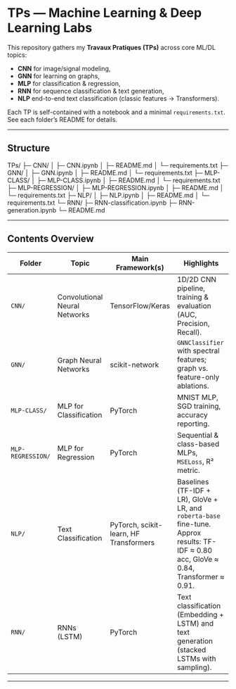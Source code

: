 # TPs — Machine Learning & Deep Learning Labs

This repository gathers my **Travaux Pratiques (TPs)** across core ML/DL topics:
- **CNN** for image/signal modeling,
- **GNN** for learning on graphs,
- **MLP** for classification & regression,
- **RNN** for sequence classification & text generation,
- **NLP** end-to-end text classification (classic features → Transformers).

Each TP is self-contained with a notebook and a minimal `requirements.txt`. See each folder’s README for details.

---

## Structure

TPs/
├─ CNN/
│  ├─ CNN.ipynb
│  ├─ README.md
│  └─ requirements.txt
├─ GNN/
│  ├─ GNN.ipynb
│  ├─ README.md
│  └─ requirements.txt
├─ MLP-CLASS/
│  ├─ MLP-CLASS.ipynb
│  ├─ README.md
│  └─ requirements.txt
├─ MLP-REGRESSION/
│  ├─ MLP-REGRESSION.ipynb
│  ├─ README.md
│  └─ requirements.txt
├─ NLP/
│  ├─ NLP.ipynb
│  ├─ README.md
│  └─ requirements.txt
└─ RNN/
   ├─ RNN-classification.ipynb
   ├─ RNN-generation.ipynb
   └─ README.md

---

## Contents Overview

| Folder | Topic | Main Framework(s) | Highlights |
|---|---|---|---|
| `CNN/` | Convolutional Neural Networks | TensorFlow/Keras | 1D/2D CNN pipeline, training & evaluation (AUC, Precision, Recall). |
| `GNN/` | Graph Neural Networks | scikit-network | `GNNClassifier` with spectral features; graph vs. feature-only ablations. |
| `MLP-CLASS/` | MLP for Classification | PyTorch | MNIST MLP, SGD training, accuracy reporting. |
| `MLP-REGRESSION/` | MLP for Regression | PyTorch | Sequential & class-based MLPs, `MSELoss`, R² metric. |
| `NLP/` | Text Classification | PyTorch, scikit-learn, HF Transformers | Baselines (TF-IDF + LR), GloVe + LR, and `roberta-base` fine-tune. Approx results: TF-IDF ≈ 0.80 acc, GloVe ≈ 0.84, Transformer ≈ 0.91. |
| `RNN/` | RNNs (LSTM) | PyTorch | Text classification (Embedding + LSTM) and text generation (stacked LSTMs with sampling). |

---
